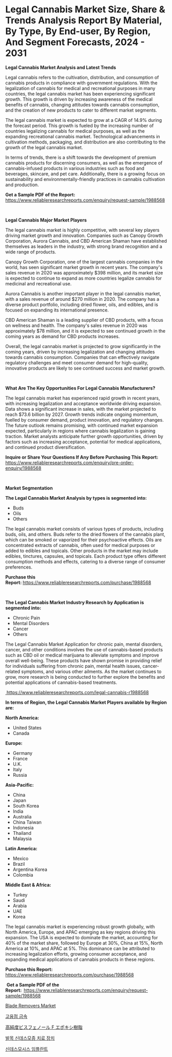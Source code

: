 <p><h1>Legal Cannabis Market Size, Share & Trends Analysis Report By Material, By Type, By End-user, By Region, And Segment Forecasts, 2024 - 2031</h1></p><p><strong>Legal Cannabis Market Analysis and Latest Trends</strong></p>
<p><p>Legal cannabis refers to the cultivation, distribution, and consumption of cannabis products in compliance with government regulations. With the legalization of cannabis for medical and recreational purposes in many countries, the legal cannabis market has been experiencing significant growth. This growth is driven by increasing awareness of the medical benefits of cannabis, changing attitudes towards cannabis consumption, and the creation of new products to cater to different market segments.</p><p>The legal cannabis market is expected to grow at a CAGR of 14.9% during the forecast period. This growth is fueled by the increasing number of countries legalizing cannabis for medical purposes, as well as the expanding recreational cannabis market. Technological advancements in cultivation methods, packaging, and distribution are also contributing to the growth of the legal cannabis market.</p><p>In terms of trends, there is a shift towards the development of premium cannabis products for discerning consumers, as well as the emergence of cannabis-infused products in various industries such as food and beverages, skincare, and pet care. Additionally, there is a growing focus on sustainability and environmentally-friendly practices in cannabis cultivation and production.</p></p>
<p><strong>Get a Sample PDF of the Report:&nbsp;</strong> <a href="https://www.reliableresearchreports.com/enquiry/request-sample/1988568">https://www.reliableresearchreports.com/enquiry/request-sample/1988568</a></p>
<p>&nbsp;</p>
<p><strong>Legal Cannabis Major Market Players</strong></p>
<p><p>The legal cannabis market is highly competitive, with several key players driving market growth and innovation. Companies such as Canopy Growth Corporation, Aurora Cannabis, and CBD American Shaman have established themselves as leaders in the industry, with strong brand recognition and a wide range of products.</p><p>Canopy Growth Corporation, one of the largest cannabis companies in the world, has seen significant market growth in recent years. The company's sales revenue in 2020 was approximately $398 million, and its market size is expected to continue to expand as more countries legalize cannabis for medicinal and recreational use.</p><p>Aurora Cannabis is another important player in the legal cannabis market, with a sales revenue of around $270 million in 2020. The company has a diverse product portfolio, including dried flower, oils, and edibles, and is focused on expanding its international presence.</p><p>CBD American Shaman is a leading supplier of CBD products, with a focus on wellness and health. The company's sales revenue in 2020 was approximately $78 million, and it is expected to see continued growth in the coming years as demand for CBD products increases.</p><p>Overall, the legal cannabis market is projected to grow significantly in the coming years, driven by increasing legalization and changing attitudes towards cannabis consumption. Companies that can effectively navigate regulatory challenges and meet consumer demand for high-quality, innovative products are likely to see continued success and market growth.</p></p>
<p>&nbsp;</p>
<p><strong>What Are The Key Opportunities For Legal Cannabis Manufacturers?</strong></p>
<p><p>The legal cannabis market has experienced rapid growth in recent years, with increasing legalization and acceptance worldwide driving expansion. Data shows a significant increase in sales, with the market projected to reach $73.6 billion by 2027. Growth trends indicate ongoing momentum, fuelled by consumer demand, product innovation, and regulatory changes. The future outlook remains promising, with continued market expansion expected, particularly in regions where cannabis legalization is gaining traction. Market analysts anticipate further growth opportunities, driven by factors such as increasing acceptance, potential for medical applications, and continued product diversification.</p></p>
<p><strong>Inquire or Share Your Questions If Any Before Purchasing This Report:</strong> <a href="https://www.reliableresearchreports.com/enquiry/pre-order-enquiry/1988568">https://www.reliableresearchreports.com/enquiry/pre-order-enquiry/1988568</a></p>
<p>&nbsp;</p>
<p><strong>Market Segmentation</strong></p>
<p><strong>The Legal Cannabis Market Analysis by types is segmented into:</strong></p>
<p><ul><li>Buds</li><li>Oils</li><li>Others</li></ul></p>
<p><p>The legal cannabis market consists of various types of products, including buds, oils, and others. Buds refer to the dried flowers of the cannabis plant, which can be smoked or vaporized for their psychoactive effects. Oils are concentrated extracts of cannabis, often used for medical purposes or added to edibles and topicals. Other products in the market may include edibles, tinctures, capsules, and topicals. Each product type offers different consumption methods and effects, catering to a diverse range of consumer preferences.</p></p>
<p><strong>Purchase this Report:&nbsp;</strong><a href="https://www.reliableresearchreports.com/purchase/1988568">https://www.reliableresearchreports.com/purchase/1988568</a></p>
<p>&nbsp;</p>
<p><strong>The Legal Cannabis Market Industry Research by Application is segmented into:</strong></p>
<p><ul><li>Chronic Pain</li><li>Mental Disorders</li><li>Cancer</li><li>Others</li></ul></p>
<p><p>The Legal Cannabis Market Application for chronic pain, mental disorders, cancer, and other conditions involves the use of cannabis-based products such as CBD oil or medical marijuana to alleviate symptoms and improve overall well-being. These products have shown promise in providing relief for individuals suffering from chronic pain, mental health issues, cancer-related symptoms, and various other ailments. As the market continues to grow, more research is being conducted to further explore the benefits and potential applications of cannabis-based treatments.</p></p>
<p><a href="https://www.reliableresearchreports.com/legal-cannabis-r1988568">&nbsp;https://www.reliableresearchreports.com/legal-cannabis-r1988568</a></p>
<p><strong>In terms of Region, the Legal Cannabis Market Players available by Region are:</strong></p>
<p>
    <p> <strong> North America: </strong>
        <ul>
            <li>United States</li>
            <li>Canada</li>
        </ul>
        </p> 
    <p> <strong> Europe: </strong>
        <ul>
            <li>Germany</li>
            <li>France</li>
            <li>U.K.</li>
            <li>Italy</li>
            <li>Russia</li>
        </ul>
        </p> 
    <p> <strong> Asia-Pacific: </strong>
        <ul>
            <li>China</li>
            <li>Japan</li>
            <li>South Korea</li>
            <li>India</li>
            <li>Australia</li>
            <li>China Taiwan</li>
            <li>Indonesia</li>
            <li>Thailand</li>
            <li>Malaysia</li>
        </ul>
        </p> 
    <p> <strong> Latin America: </strong>
        <ul>
            <li>Mexico</li>
            <li>Brazil</li>
            <li>Argentina Korea</li>
            <li>Colombia</li>
        </ul>
        </p> 
    <p> <strong> Middle East & Africa: </strong>
        <ul>
            <li>Turkey</li>
            <li>Saudi</li>
            <li>Arabia</li>
            <li>UAE</li>
            <li>Korea</li>
        </ul>
    </p>
    </p>
<p><p>The legal cannabis market is experiencing robust growth globally, with North America, Europe, and APAC emerging as key regions driving this expansion. The USA is expected to dominate the market, accounting for 40% of the market share, followed by Europe at 30%, China at 15%, North America at 10%, and APAC at 5%. This dominance can be attributed to increasing legalization efforts, growing consumer acceptance, and expanding medical applications of cannabis products in these regions.</p></p>
<p><strong>Purchase this Report: </strong><a href="https://www.reliableresearchreports.com/purchase/1988568">https://www.reliableresearchreports.com/purchase/1988568</a></p>
<p>&nbsp;<strong>Get a Sample PDF of the Report:&nbsp;&nbsp;</strong><a href="https://www.reliableresearchreports.com/enquiry/request-sample/1988568">https://www.reliableresearchreports.com/enquiry/request-sample/1988568</a></p>
<p><strong></strong></p>
<p><p><a href="https://github.com/jodemen/Market-Research-Report-List-3/blob/main/blade-removers-market.md">Blade Removers Market</a></p><p><a href="https://medium.com/@danykakilback/%EB%86%92%EC%9D%80-%EC%9A%A9%EC%9C%B5%EC%A0%90-%EA%B8%88%EC%86%8D-%EC%8B%9C%EC%9E%A5-%EC%97%AD%ED%95%99%EA%B3%BC-%EC%84%B1%EC%9E%A5-%EB%8F%99%EB%A0%A5%EC%9D%84-%EB%B6%84%EC%84%9D%ED%95%98%EA%B3%A0-2024%EB%85%84%EB%B6%80%ED%84%B0-2031%EB%85%84%EA%B9%8C%EC%A7%80-%EC%98%88%EC%83%81%ED%95%98%EB%8A%94-%EA%B2%83%EC%9E%85%EB%8B%88%EB%8B%A4-83135e658d57">고융점 금속</a></p><p><a href="https://github.com/RodHoppe07/Market-Research-Report-List-2/blob/main/4433106120061.md">高純度ビスフェノール F エポキシ樹脂</a></p><p><a href="https://github.com/JosefaRice/Market-Research-Report-List-1/blob/main/7546139127119.md">발목 신데스모증 치료 장치</a></p><p><a href="https://github.com/xvz497517413/Market-Research-Report-List-2/blob/main/6845983127120.md">신데스모시스 임플란트</a></p></p>